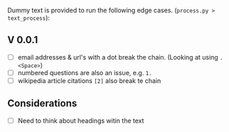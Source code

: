 Dummy text is provided to run the following edge cases. (`process.py > text_process`):

## V 0.0.1

- [ ] email addresses & url's with a dot break the chain. (Looking at using
      `.<Space>`)
- [ ] numbered questions are also an issue, e.g. `1.`
- [ ] wikipedia article citations `[2]` also break te chain

## Considerations

- [ ] Need to think about headings witin the text

